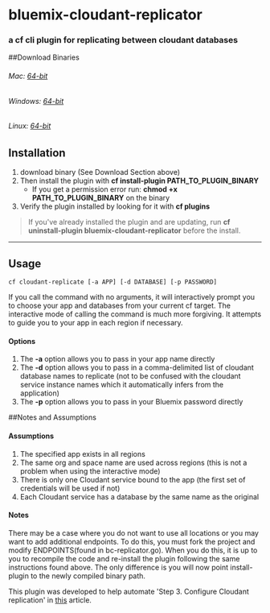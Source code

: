 # bluemix-cloudant-replicator
### a cf cli plugin for replicating between cloudant databases


##Download Binaries


###### Mac:     [64-bit](https://github.com/ibmjstart/bluemix-cloudant-replicator/releases/download/0.1.0/bc-replicator_0.1.0_osx.zip)   
###### Windows: [64-bit](https://github.com/ibmjstart/bluemix-cloudant-replicator/releases/download/0.1.0/bc-replicator_0.1.0_win64.zip)    
###### Linux:   [64-bit](https://github.com/ibmjstart/bluemix-cloudant-replicator/releases/download/0.1.0/bc-replicator_0.1.0_linux.zip)


## Installation
1. download binary (See Download Section above)
2. Then install the plugin with **cf install-plugin PATH_TO_PLUGIN_BINARY** 
	* If you get a permission error run: **chmod +x PATH_TO_PLUGIN_BINARY** on the binary
3. Verify the plugin installed by looking for it with **cf plugins** 

> If you've already installed the plugin and are updating, run **cf uninstall-plugin bluemix-cloudant-replicator** before the install.

***


## Usage

```
cf cloudant-replicate [-a APP] [-d DATABASE] [-p PASSWORD]
```
If you call the command with no arguments, it will interactively prompt you to choose your app and databases from your current cf target. The interactive mode of calling the command is much more forgiving. It attempts to guide you to your app in each region if necessary.

#### Options

1. The **-a** option allows you to pass in your app name directly
2. The **-d** option allows you to pass in a comma-delimited list of cloudant database names to replicate (not to be confused with the cloudant service instance names which it automatically infers from the application) 
3. The **-p** option allows you to pass in your Bluemix password directly


##Notes and Assumptions

#### Assumptions

1. The specified app exists in all regions
2. The same org and space name are used across regions (this is not a problem when using the interactive mode)
3. There is only one Cloudant service bound to the app (the first set of credentials will be used if not)
4. Each Cloudant service has a database by the same name as the original

#### Notes

There may be a case where you do not want to use all locations or you may want to add additional endpoints. To do this, you must fork the project and modify ENDPOINTS(found in bc-replicator.go). When you do this, it is up to you to recompile the code and re-install the plugin following the same instructions found above.  The only difference is you will now point install-plugin to the newly compiled binary path.


This plugin was developed to help automate 'Step 3. Configure Cloudant replication' in [this](http://www.ibm.com/developerworks/cloud/library/cl-multi-region-bluemix-apps-with-cloudant-and-dyn-trs/index.html#cmt_4) article.
